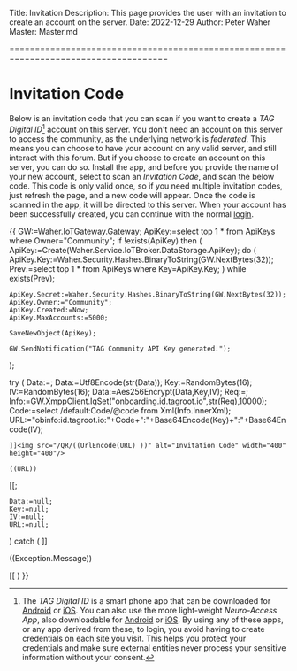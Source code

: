 Title: Invitation
Description: This page provides the user with an invitation to create an account on the server.
Date: 2022-12-29
Author: Peter Waher
Master: Master.md

=====================================================================================

Invitation Code
======================

Below is an invitation code that you can scan if you want to create a *TAG Digital ID*[^tagid] account on this server.
You don't need an account on this server to access the community, as the underlying network is *federated*. This means you
can choose to have your account on any valid server, and still interact with this forum. But if you choose to create an account
on this server, you can do so. Install the app, and before you provide the name of your new account, select to scan an
*Invitation Code*, and scan the below code. This code is only valid once, so if you need multiple invitation codes, just refresh
the page, and a new code will appear. Once the code is scanned in the app, it will be directed to this server. When your account 
has been successfully created, you can continue with the normal [login](/Community/Login.md).

{{
GW:=Waher.IoTGateway.Gateway;
ApiKey:=select top 1 * from ApiKeys where Owner="Community";
if !exists(ApiKey) then
(
	ApiKey:=Create(Waher.Service.IoTBroker.DataStorage.ApiKey);
	do
	(
		ApiKey.Key:=Waher.Security.Hashes.BinaryToString(GW.NextBytes(32));
		Prev:=select top 1 * from ApiKeys where Key=ApiKey.Key;
	) 
	while exists(Prev);

	ApiKey.Secret:=Waher.Security.Hashes.BinaryToString(GW.NextBytes(32));
	ApiKey.Owner:="Community";
	ApiKey.Created:=Now;
	ApiKey.MaxAccounts:=5000;

	SaveNewObject(ApiKey);

	GW.SendNotification("TAG Community API Key generated.");
);

try
(
	Data:=<ApiKey xmlns="http://waher.se/schema/Onboarding/v1.xsd"
					key=ApiKey.Key
					secret=ApiKey.Secret
					domain=GW.Domain />;
	Data:=Utf8Encode(str(Data));
	Key:=RandomBytes(16);
	IV:=RandomBytes(16);
	Data:=Aes256Encrypt(Data,Key,IV);
	Req:=<Info xmlns="http://waher.se/schema/Onboarding/v1.xsd" 
				base64=Base64Encode(Data)
				once=true 
				expires=Now.AddDays(1).ToUniversalTime() />;
	Info:=GW.XmppClient.IqSet("onboarding.id.tagroot.io",str(Req),10000);
	Code:=select /default:Code/@code from Xml(Info.InnerXml);
	URL:="obinfo:id.tagroot.io:"+Code+":"+Base64Encode(Key)+":"+Base64Encode(IV);

	]]<img src="/QR/((UrlEncode(URL) ))" alt="Invitation Code" width="400" height="400"/>

```
((URL))
```

[[;

	Data:=null;
	Key:=null;
	IV:=null;
	URL:=null;
)
catch
(
	]]<p class="error">((Exception.Message))</p>[[
)
}}

[^tagid]:	The *TAG Digital ID* is a smart phone app that can be downloaded for 
[Android](https://play.google.com/store/apps/details?id=com.tag.IdApp) or 
[iOS](https://apps.apple.com/tr/app/trust-anchor-id/id1580610247). You can also use
the more light-weight *Neuro-Access App*, also downloadable for
[Android](https://play.google.com/store/apps/details?id=com.tag.NeuroAccess) or
[iOS](https://apps.apple.com/app/neuro-access/id6446863270).
By using any of these apps, or any app derived from these, to login, you avoid 
having to create credentials on each site you visit. This helps you protect your 
credentials and make sure external entities never process your sensitive information 
without your consent.